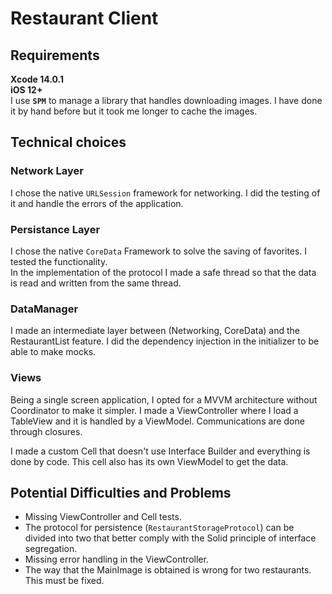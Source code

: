 # Restaurant Client

## Requirements
**Xcode 14.0.1**\
**iOS 12+**\
I use **`SPM`** to manage a library that handles downloading images. I have done it by hand before but it took me longer to cache the images.

## Technical choices
### Network Layer
I chose the native `URLSession` framework for networking. I did the testing of it and handle the errors of the application.
### Persistance Layer
I chose the native `CoreData` Framework to solve the saving of favorites. I tested the functionality.\
In the implementation of the protocol I made a safe thread so that the data is read and written from the same thread.
### DataManager
I made an intermediate layer between (Networking, CoreData) and the RestaurantList feature. I did the dependency injection in the initializer to be able to make mocks.
### Views
Being a single screen application, I opted for a MVVM architecture without Coordinator to make it simpler. 
I made a ViewController where I load a TableView and it is handled by a ViewModel. 
Communications are done through closures.

I made a custom Cell that doesn't use Interface Builder and everything is done by code. This cell also has its own ViewModel to get the data.

## Potential Difficulties and Problems
- Missing ViewController and Cell tests.
- The protocol for persistence (`RestaurantStorageProtocol`) can be divided into two that better comply with the Solid principle of interface segregation.
- Missing error handling in the ViewController.
- The way that the MainImage is obtained is wrong for two restaurants. This must be fixed.
